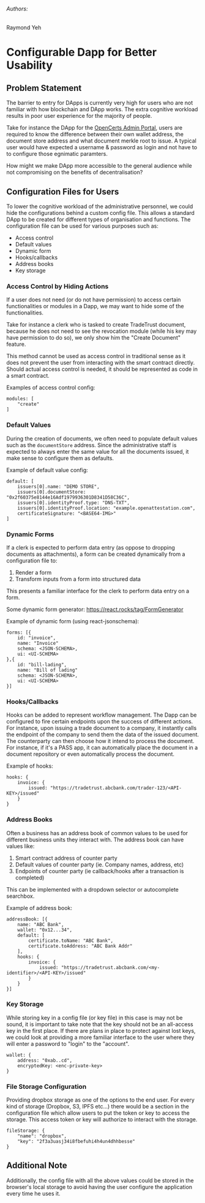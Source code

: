 ###### Authors:

Raymond Yeh

# Configurable Dapp for Better Usability

## Problem Statement

The barrier to entry for DApps is currently very high for users who are not familiar with how blockchain and DApp works. The extra cognitive workload results in poor user experience for the majority of people.

Take for instance the DApp for the [OpenCerts Admin Portal](https://admin.opencerts.io), users are required to know the difference between their own wallet address, the document store address and what document merkle root to issue. A typical user would have expected a username & password as login and not have to to configure those egnimatic paramters.

How might we make DApp more accessible to the general audience while not compromising on the benefits of decentralisation?

## Configuration Files for Users

To lower the cognitive workload of the administrative personnel, we could hide the configurations behind a custom config file. This allows a standard DApp to be created for different types of organisation and functions. The configuration file can be used for various purposes such as:

- Access control
- Default values
- Dynamic form
- Hooks/callbacks
- Address books
- Key storage

### Access Control by Hiding Actions

If a user does not need (or do not have permission) to access certain functionalities or modules in a Dapp, we
may want to hide some of the functionalities.

Take for instance a clerk who is tasked to create TradeTrust document, because he does not need to see the revocation module (while his key may have permission to do so), we only show him the "Create Document" feature.

This method cannot be used as access control in traditional sense as it does not prevent the user from interacting with the smart contract directly. Should actual access control is needed, it should be represented as code in a smart contract.

Examples of access control config:

```
modules: [
    "create"
]
```

### Default Values

During the creation of documents, we often need to populate default values such as the `documentStore` address. Since the administrative staff is expected to always enter the same value for all the documents issued, it make sense to configure them as defaults.

Example of default value config:

```
default: [
    issuers[0].name: "DEMO STORE",
    issuers[0].documentStore: "0x2f60375e8144e16Adf1979936301D8341D58C36C",
    issuers[0].identityProof.type: "DNS-TXT",
    issuers[0].identityProof.location: "example.openattestation.com",
    certificateSignature: "<BASE64-IMG>"
]
```

### Dynamic Forms

If a clerk is expected to perform data entry (as oppose to dropping documents as attachments), a form can be created dynamically from a configuration file to:

1. Render a form
2. Transform inputs from a form into structured data

This presents a familiar interface for the clerk to perform data entry on a form.

Some dynamic form generator: https://react.rocks/tag/FormGenerator

Example of dynamic form (using react-jsonschema):

```
forms: [{
    id: "invoice",
    name: "Invoice"
    schema: <JSON-SCHEMA>,
    ui: <UI-SCHEMA>
},{
    id: "bill-lading",
    name: "Bill of lading"
    schema: <JSON-SCHEMA>,
    ui: <UI-SCHEMA>
}]
```

### Hooks/Callbacks

Hooks can be added to represent workflow management. The Dapp can be configured to fire certain endpoints upon the success of different actions. For instance, upon issuing a trade document to a company, it instantly calls the endpoint of the company to send them the data of the issued document. The counterparty can then choose how it intend to process the document. For instance, if it's a PASS app, it can automatically place the document in a document repository or even automatically process the document.

Example of hooks:

```
hooks: {
    invoice: {
        issued: "https://tradetrust.abcbank.com/trader-123/<API-KEY>/issued"
    }
}
```

### Address Books

Often a business has an address book of common values to be used for different business units they interact with. The address book can have values like:

1. Smart contract address of counter party
2. Default values of counter party (ie. Company names, address, etc)
3. Endpoints of counter party (ie callback/hooks after a transaction is completed)

This can be implemented with a dropdown selector or autocomplete searchbox.

Example of address book:

```
addressBook: [{
    name: "ABC Bank",
    wallet: "0x12...34",
    default: [
        certificate.toName: "ABC Bank",
        certificate.toAddress: "ABC Bank Addr"
    ],
    hooks: {
        invoice: {
            issued: "https://tradetrust.abcbank.com/<my-identifier>/<API-KEY>/issued"
        }
    }
}]
```

### Key Storage

While storing key in a config file (or key file) in this case is may not be sound, it is important to take note that the key should not be an all-access key in the first place. If there are plans in place to protect against lost keys, we could look at providing a more familiar interface to the user where they will enter a password to "login" to the "account".

```
wallet: {
    address: "0xab..cd",
    encryptedKey: <enc-private-key>
}
```

### File Storage Configuration

Providing dropbox storage as one of the options to the end user. For every kind of storage (Dropbox, S3, IPFS etc...) there would be a section in the configuration file which allow users to put the token or key to access the storage. This access token or key will authorize to interact with the storage.

```
fileStorage: {
    "name": "dropbox",
    "key": "2f3a3uasj34i8fbefuhi4h4un4dhhbesse"
}
```

## Additional Note

Additionally, the config file with all the above values could be stored in the browser's local storage to avoid having the user configure the application every time he uses it. 